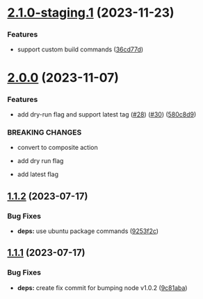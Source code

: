 # [2.1.0-staging.1](https://github.com/outoforbitdev/action-docker-publish/compare/v2.0.0...v2.1.0-staging.1) (2023-11-23)


### Features

* support custom build commands ([36cd77d](https://github.com/outoforbitdev/action-docker-publish/commit/36cd77dd63cfd2581d08ed8d235fdc705c508db2))

# [2.0.0](https://github.com/outoforbitdev/action-docker-publish/compare/v1.1.2...v2.0.0) (2023-11-07)


### Features

* add dry-run flag and support latest tag ([#28](https://github.com/outoforbitdev/action-docker-publish/issues/28)) ([#30](https://github.com/outoforbitdev/action-docker-publish/issues/30)) ([580c8d9](https://github.com/outoforbitdev/action-docker-publish/commit/580c8d9688abf931c2561b0c6bc74ce3f2c3923b))


### BREAKING CHANGES

* convert to composite action 

* add dry run flag

* add latest flag

## [1.1.2](https://github.com/outoforbitdev/action-docker-publish/compare/v1.1.1...v1.1.2) (2023-07-17)


### Bug Fixes

* **deps:** use ubuntu package commands ([9253f2c](https://github.com/outoforbitdev/action-docker-publish/commit/9253f2cd4f654f4fe875ffa91592a346bcb2a7cb))

## [1.1.1](https://github.com/outoforbitdev/action-docker-publish/compare/v1.1.0...v1.1.1) (2023-07-17)


### Bug Fixes

* **deps:** create fix commit for bumping node v1.0.2 ([9c81aba](https://github.com/outoforbitdev/action-docker-publish/commit/9c81aba4aa956088df520f966d5de89b8bd085eb))
